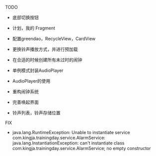 TODO
* 底部切换按钮
* 计划，我的 Fragment
* 配置greendao，RecycleView，CardView
* 更换铃声播放方式，并进行预加载
* 在合适的时候创建所有未过时的闹钟
* 单例模式封装AudioPlayer
* AudioPlayer的使用
* 重构闹钟系统
* 完善唤起界面

* 铃声列表，铃声存储位置




FIX
* java.lang.RuntimeException: Unable to instantiate service com.kingja.trainingday.service.AlarmService: java.lang.InstantiationException: can't instantiate class com.kingja.trainingday.service.AlarmService; no empty constructor
